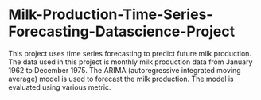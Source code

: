 # Milk-Production-Time-Series-Forecasting-Datascience-Project
This project uses time series forecasting to predict future milk production. The data used in this project is monthly milk production data from January 1962 to December 1975. The ARIMA (autoregressive integrated moving average) model is used to forecast the milk production. The model is evaluated using various metric.
